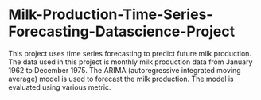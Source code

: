 # Milk-Production-Time-Series-Forecasting-Datascience-Project
This project uses time series forecasting to predict future milk production. The data used in this project is monthly milk production data from January 1962 to December 1975. The ARIMA (autoregressive integrated moving average) model is used to forecast the milk production. The model is evaluated using various metric.
